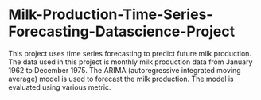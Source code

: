 # Milk-Production-Time-Series-Forecasting-Datascience-Project
This project uses time series forecasting to predict future milk production. The data used in this project is monthly milk production data from January 1962 to December 1975. The ARIMA (autoregressive integrated moving average) model is used to forecast the milk production. The model is evaluated using various metric.
